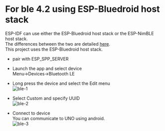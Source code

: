 # For ble 4.2 using ESP-Bluedroid host stack
ESP-IDF can use either the ESP-Bluedroid host stack or the ESP-NimBLE host stack.   
The differences between the two are detailed [here](https://docs.espressif.com/projects/esp-idf/en/stable/esp32/api-guides/ble/overview.html).   
This project uses the ESP-Bluedroid host stack.   

- pair with ESP_SPP_SERVER   

- Launch the app and select device  
Menu->Devices->Bluetooth LE   

- Long press the device and select the Edit menu   
![ble-1](https://github.com/user-attachments/assets/12f2f875-59dc-474d-9aae-711bea2586bb)

- Select Custom and specify UUID   
![ble-2](https://user-images.githubusercontent.com/6020549/184459827-f62dc206-6bc2-41a7-9a88-74b9c84bbb89.JPG)

- Connect to device   
You can communicate to UNO using android.   
![ble-3](https://github.com/user-attachments/assets/b8453c01-e217-43dd-9839-a6750038dbac)
